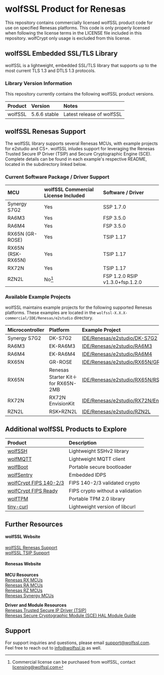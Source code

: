 # wolfSSL Product for Renesas

This repository contains commercially licensed wolfSSL product code for use on
specified Renesas platforms. This code is only properly licensed when following
the license terms in the LICENSE file included in this repository. wolfCrypt
only usage is excluded from this license.

## wolfSSL Embedded SSL/TLS Library

wolfSSL is a lightweight, embedded SSL/TLS library that supports up to the most
current TLS 1.3 and DTLS 1.3 protocols.

### Library Version Information

This repository currently contains the following wolfSSL product versions.

|Product|Version|Notes|
|:--|:--|:--|
|wolfSSL|5.6.6 stable|Latest release of wolfSSL|

## wolfSSL Renesas Support

The wolfSSL library supports several Renesas MCUs, with example projects for
e2studio and CS+. wolfSSL inludes support for leveraging the Renesas
Trusted Secure IP Driver (TSIP) and Secure Cryptographic Engine (SCE).
Complete details can be found in each example's respective README, located
in the subdirectory linked below.

### Current Software Package / Driver Support

|MCU|wolfSSL Commercial License Included|Software / Driver|
|:--|:--|:--|
|Synergy S7G2|Yes|SSP 1.7.0|
|RA6M3|Yes|FSP 3.5.0|
|RA6M4|Yes|FSP 3.5.0|
|RX65N (GR-ROSE)|Yes|TSIP 1.17|
|RX65N (RSK-RX65N)|Yes|TSIP 1.17|
|RX72N|Yes|TSIP 1.17|
|RZN2L|No[^1]|FSP 1.2.0 RSIP v1.3.0+fsp.1.2.0|

### Available Example Projects

wolfSSL maintains example projects for the following supported Renesas
platforms. These examples are located in the ```wolfssl-X.X.X-commercial/IDE/Renesas/e2studio```
directory.

|Microcontroller|Platform|Example Project|
|:--|:--|:--|
|Synergy S7G2|DK-S7G2|[IDE/Renesas/e2studio/DK-S7G2](./wolfssl-5.6.6-commercial/IDE/Renesas/e2studio/DK-S7G2)|
|RA6M3|EK-RA6M3|[IDE/Renesas/e2studio/RA6M3](./wolfssl-5.6.6-commercial/IDE/Renesas/e2studio/RA6M3)|
|RA6M4|EK-RA6M4|[IDE/Renesas/e2studio/RA6M4](./wolfssl-5.6.6-commercial/IDE/Renesas/e2studio/RA6M4)|
|RX65N|GR-ROSE|[IDE/Renesas/e2studio/RX65N/GR-ROSE](./wolfssl-5.6.6-commercial/IDE/Renesas/e2studio/RX65N/GR-ROSE)|
|RX65N|Renesas Starter Kit＋ for RX65N-2MB|[IDE/Renesas/e2studio/RX65N/RSK](./wolfssl-5.6.6-commercial/IDE/Renesas/e2studio/RX65N/RSK)|
|RX72N|RX72N EnvisionKit|[IDE/Renesas/e2studio/RX72N/EnvisionKit](./wolfssl-5.6.6-commercial/IDE/Renesas/e2studio/RX72N/EnvisionKit)|
|RZN2L|RSK+RZN2L|[IDE/Renesas/e2studio/RZN2L](./wolfssl-5.6.6-commercial/IDE/Renesas/e2studio/RZN2L)|

## Additional wolfSSL Products to Explore

|Product|Description|
|:--|:--|
|[wolfSSH](https://www.wolfssl.com/products/wolfssh/)|Lightweight SSHv2 library
|[wolfMQTT](https://www.wolfssl.com/products/wolfmqtt/)|Lightweight MQTT client
|[wolfBoot](https://www.wolfssl.com/products/wolfboot/)|Portable secure bootloader
|[wolfSentry](https://www.wolfssl.com/products/wolfsentry/)|Embedded IDPS
|[wolfCrypt FIPS 140-2/3](https://www.wolfssl.com/license/fips/)|FIPS 140-2/3 validated crypto
|[wolfCrypt FIPS Ready](https://www.wolfssl.com/license/fips/)|FIPS crypto without a validation
|[wolfTPM](https://www.wolfssl.com/products/wolftpm/)|Portable TPM 2.0 library
|[tiny-curl](https://www.wolfssl.com/products/curl/#panel-34394-3-0-0)|Lightweight version of libcurl

## Further Resources

#### wolfSSL Website
[wolfSSL Renesas Support](https://www.wolfssl.com/docs/renesas/) \
[wolfSSL TSIP Support](https://www.wolfssl.com/docs/wolfssl-renesas-tsip/)

#### Renesas Website

**MCU Resources**\
[Renesas RX MCUs](https://www.renesas.com/us/en/products/microcontrollers-microprocessors/rx-32-bit-performance-efficiency-mcus) \
[Renesas RA MCUs](https://www.renesas.com/us/en/products/microcontrollers-microprocessors/ra-cortex-m-mcus) \
[Renesas RZ MCUs](https://www.renesas.com/us/en/products/microcontrollers-microprocessors/rz-mpus) \
[Renesas Synergy MCUs](https://www.renesas.com/us/en/products/microcontrollers-microprocessors/renesas-synergy-platform-mcus)

**Driver and Module Resources**\
[Renesas Trusted Secure IP Driver (TSIP)](https://www.renesas.com/us/en/software-tool/trusted-secure-ip-driver) \
[Renesas Secure Cryptographic Module (SCE) HAL Module Guide](https://www.renesas.com/us/en/document/apn/sce-hal-module-guide-application-project)

## Support

For support inquiries and questions, please email support@wolfssl.com. Feel free to reach out to info@wolfssl.jp as well.

[^1]: Commercial license can be purchased from wolfSSL, contact licensing@wolfssl.com

